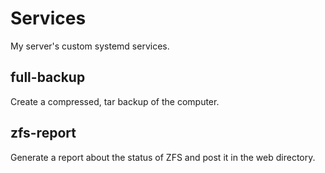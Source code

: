 Services
========

My server's custom systemd services.

full-backup
-----------

Create a compressed, tar backup of the computer.

zfs-report
----------

Generate a report about the status of ZFS and post it in the web directory.


